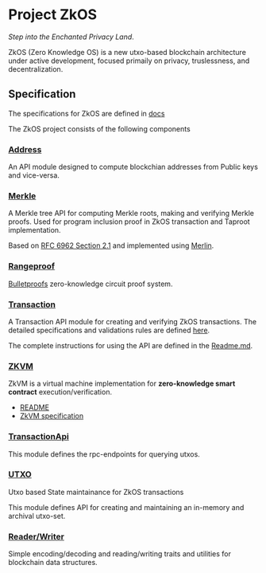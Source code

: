# Project ZkOS 

_Step into the Enchanted Privacy Land_.

ZkOS (Zero Knowledge OS) is a new utxo-based blockchain architecture under active development, focused primaily on privacy, truslessness, and decentralization.  

## Specification

The specifications for ZkOS are defined in [docs](docs/)

The ZkOS project consists of the following components

### [Address](address)

An API module designed to compute blockchian addresses from Public keys and vice-versa. 

### [Merkle](merkle)

A Merkle tree API for computing Merkle roots, making and verifying Merkle proofs.
Used for program inclusion proof in ZkOS transaction and Taproot implementation.

Based on [RFC 6962 Section 2.1](https://tools.ietf.org/html/rfc6962#section-2.1) and implemented using [Merlin](https://merlin.cool).

### [Rangeproof](rangeproof)

[Bulletproofs](https://doc.dalek.rs/bulletproofs/index.html) zero-knowledge circuit proof system. 

### [Transaction](transaction)

A Transaction API module for creating and verifying ZkOS transactions. The detailed specifications and validations rules are defined 
[here](#./docs/transaction-spec.md).

The complete instructions for using the API are defined in the [Readme.md](#./transaction/readme.md). 

### [ZKVM](zkvm)

ZkVM is a virtual machine implementation for **zero-knowledge smart contract** execution/verification. 

* [README](zkvm/README.md)
* [ZkVM specification](docs/vm-spec.md)


### [TransactionApi](transactionapi)

This module defines the rpc-endpoints for querying utxos.  

### [UTXO](utxo-in-memory)

Utxo based State maintainance for ZkOS transactions

This module defines API for creating and maintaining an in-memory and archival utxo-set.  

### [Reader/Writer](readerwriter)

Simple encoding/decoding and reading/writing traits and utilities for blockchain data structures.


